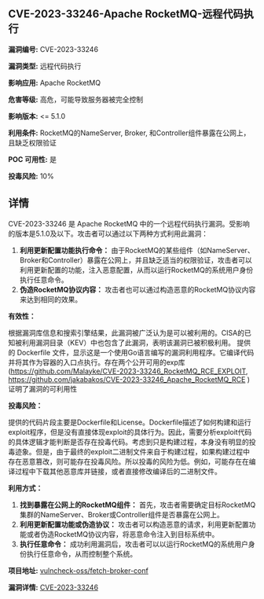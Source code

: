 ## CVE-2023-33246-Apache RocketMQ-远程代码执行

**漏洞编号:** CVE-2023-33246

**漏洞类型:** 远程代码执行

**影响应用:** Apache RocketMQ

**危害等级:** 高危，可能导致服务器被完全控制

**影响版本:** <= 5.1.0

**利用条件:** RocketMQ的NameServer, Broker, 和Controller组件暴露在公网上，且缺乏权限验证

**POC 可用性:** 是

**投毒风险:** 10%

## 详情

CVE-2023-33246 是 Apache RocketMQ 中的一个远程代码执行漏洞。受影响的版本是5.1.0及以下。攻击者可以通过以下两种方式利用此漏洞：

1.  **利用更新配置功能执行命令：** 由于RocketMQ的某些组件（如NameServer、Broker和Controller）暴露在公网上，并且缺乏适当的权限验证，攻击者可以利用更新配置的功能，注入恶意配置，从而以运行RocketMQ的系统用户身份执行任意命令。
2.  **伪造RocketMQ协议内容：** 攻击者也可以通过构造恶意的RocketMQ协议内容来达到相同的效果。

**有效性：**

根据漏洞库信息和搜索引擎结果，此漏洞被广泛认为是可以被利用的。CISA的已知被利用漏洞目录（KEV）中也包含了此漏洞，表明该漏洞已被积极利用。
提供的 Dockerfile 文件，显示这是一个使用Go语言编写的漏洞利用程序。它编译代码并将其作为容器的入口点执行。存在两个公开可用的exp库(https://github.com/Malayke/CVE-2023-33246_RocketMQ_RCE_EXPLOIT, https://github.com/jakabakos/CVE-2023-33246_Apache_RocketMQ_RCE )证明了漏洞的可利用性

**投毒风险：**

提供的代码片段主要是Dockerfile和License。Dockerfile描述了如何构建和运行exploit程序，但是没有直接体现exploit的具体行为。因此，需要分析exploit代码的具体逻辑才能判断是否存在投毒代码。考虑到只是构建过程，本身没有明显的投毒迹象。但是，由于最终的exploit二进制文件来自于构建过程，如果构建过程中存在恶意篡改，则可能存在投毒风险。所以投毒的风险为低。例如，可能存在在编译过程中下载其他恶意库并链接，或者直接修改编译后的二进制文件。

**利用方式：**

1.  **找到暴露在公网上的RocketMQ组件：** 首先，攻击者需要确定目标RocketMQ集群的NameServer、Broker或Controller组件是否暴露在公网上。
2.  **利用更新配置功能或伪造协议：** 攻击者可以构造恶意的请求，利用更新配置功能或者伪造RocketMQ协议内容，将恶意命令注入到目标系统中。
3.  **执行任意命令：** 成功利用漏洞后，攻击者可以以运行RocketMQ的系统用户身份执行任意命令，从而控制整个系统。

**项目地址:** [vulncheck-oss/fetch-broker-conf](https://github.com/vulncheck-oss/fetch-broker-conf)

**漏洞详情:** [CVE-2023-33246](https://nvd.nist.gov/vuln/detail/CVE-2023-33246)